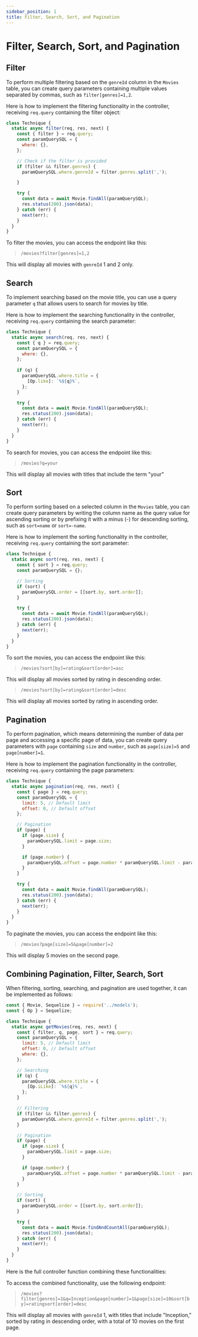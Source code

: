 ```yaml
---
sidebar_position: 1
title: Filter, Search, Sort, and Pagination
---
```

# Filter, Search, Sort, and Pagination
## Filter
To perform multiple filtering based on the `genreId` column in the `Movies` table, you can create query parameters containing multiple values separated by commas, such as `filter[genres]=1,2`.

Here is how to implement the filtering functionality in the controller, receiving `req.query` containing the filter object:

  ```jsx
  class Technique {
    static async filter(req, res, next) {
      const { filter } = req.query;
      const paramQuerySQL = {
        where: {},
      };

      // Check if the filter is provided
      if (filter && filter.genres) {
        paramQuerySQL.where.genreId = filter.genres.split(',');

      }

      try {
        const data = await Movie.findAll(paramQuerySQL);
        res.status(200).json(data);
      } catch (err) {
        next(err);
      }
    }
  }
  ```

To filter the movies, you can access the endpoint like this:

> `/movies?filter[genres]=1,2`

This will display all movies with `genreId` 1 and 2 only.
## Search
To implement searching based on the movie title, you can use a query parameter `q` that allows users to search for movies by title.

Here is how to implement the searching functionality in the controller, receiving `req.query` containing the search parameter:

```jsx
class Technique {
  static async search(req, res, next) {
    const { q } = req.query;
    const paramQuerySQL = {
      where: {},
    };
    
    if (q) {
      paramQuerySQL.where.title = {
        [Op.like]: `%${q}%`,
      };
    }

    try {
      const data = await Movie.findAll(paramQuerySQL);
      res.status(200).json(data);
    } catch (err) {
      next(err);
    }
  }
}
```

To search for movies, you can access the endpoint like this:

> `/movies?q=your`

This will display all movies with titles that include the term "your"
## Sort
To perform sorting based on a selected column in the `Movies` table, you can create query parameters by writing the column name as the query value for ascending sorting or by prefixing it with a minus (-) for descending sorting, such as `sort=name` or `sort=-name`.

Here is how to implement the sorting functionality in the controller, receiving `req.query` containing the sort parameter:

```jsx
class Technique {
  static async sort(req, res, next) {
    const { sort } = req.query;
    const paramQuerySQL = {};

    // Sorting
    if (sort) {
      paramQuerySQL.order = [[sort.by, sort.order]];
    }

    try {
      const data = await Movie.findAll(paramQuerySQL);
      res.status(200).json(data);
    } catch (err) {
      next(err);
    }
  }
}
```

To sort the movies, you can access the endpoint like this:

> `/movies?sort[by]=rating&sort[order]=asc`

This will display all movies sorted by rating in descending order.

> `/movies?sort[by]=rating&sort[order]=desc`

This will display all movies sorted by rating in ascending order.

## Pagination
To perform pagination, which means determining the number of data per page and accessing a specific page of data, you can create query parameters with `page` containing `size` and `number`, such as `page[size]=5` and `page[number]=1`.

Here is how to implement the pagination functionality in the controller, receiving `req.query` containing the page parameters:

```jsx
class Technique {
  static async pagination(req, res, next) {
    const { page } = req.query;
    const paramQuerySQL = {
      limit: 5, // Default limit
      offset: 0, // Default offset
    };

    // Pagination
    if (page) {
      if (page.size) {
        paramQuerySQL.limit = page.size;
      }

      if (page.number) {
        paramQuerySQL.offset = page.number * paramQuerySQL.limit - paramQuerySQL.limit;
      }
    }

    try {
      const data = await Movie.findAll(paramQuerySQL);
      res.status(200).json(data);
    } catch (err) {
      next(err);
    }
  }
}
```

To paginate the movies, you can access the endpoint like this:

> `/movies?page[size]=5&page[number]=2`

This will display 5 movies on the second page.
## Combining Pagination, Filter, Search, Sort

When filtering, sorting, searching, and pagination are used together, it can be implemented as follows:

```jsx
const { Movie, Sequelize } = require('../models');
const { Op } = Sequelize;

class Technique {
  static async getMovies(req, res, next) {
    const { filter, q, page, sort } = req.query;
    const paramQuerySQL = {
      limit: 5, // Default limit
      offset: 0, // Default offset
      where: {},
    };

    // Searching
    if (q) {
      paramQuerySQL.where.title = {
        [Op.iLike]: `%${q}%`,
      };
    }

    // Filtering
    if (filter && filter.genres) {
      paramQuerySQL.where.genreId = filter.genres.split(',');
    }

    // Pagination
    if (page) {
      if (page.size) {
        paramQuerySQL.limit = page.size;
      }

      if (page.number) {
        paramQuerySQL.offset = page.number * paramQuerySQL.limit - paramQuerySQL.limit;
      }
    }

    // Sorting
    if (sort) {
      paramQuerySQL.order = [[sort.by, sort.order]];
    }

    try {
      const data = await Movie.findAndCountAll(paramQuerySQL);
      res.status(200).json(data);
    } catch (err) {
      next(err);
    }
  }
}

```

Here is the full controller function combining these functionalities:

To access the combined functionality, use the following endpoint:

> `/movies?filter[genres]=1&q=Inception&page[number]=1&page[size]=10&sort[by]=ratingsort[order]=desc`

This will display all movies with `genreId` 1, with titles that include "Inception," sorted by rating in descending order, with a total of 10 movies on the first page.